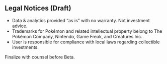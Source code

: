 ## Legal Notices (Draft)

- Data & analytics provided “as is” with no warranty. Not investment advice.
- Trademarks for Pokémon and related intellectual property belong to The Pokémon Company, Nintendo, Game Freak, and Creatures Inc.
- User is responsible for compliance with local laws regarding collectible investments.

Finalize with counsel before Beta.
